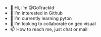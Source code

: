 - 👋 Hi, I’m @GoTrackId
- 👀 I’m interested in Github 
- 🌱 I’m currently learning pyton
- 💞️ I’m looking to collaborate on geo visual 
- 📫 How to reach me, just chat or mail

<!---
GoTrackId/GoTrackId is a ✨ special ✨ repository because its `README.md` (this file) appears on your GitHub profile.
You can click the Preview link to take a look at your changes.
--->
